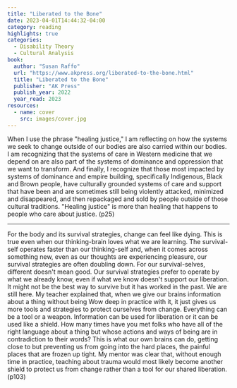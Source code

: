 ```yaml
---
title: "Liberated to the Bone"
date: 2023-04-01T14:44:32-04:00
category: reading
highlights: true
categories:
  - Disability Theory
  - Cultural Analysis
book:
  author: "Susan Raffo"
  url: "https://www.akpress.org/liberated-to-the-bone.html"
  title: "Liberated to the Bone"
  publisher: "AK Press"
  publish_year: 2022
  year_read: 2023
resources:
  - name: cover
    src: images/cover.jpg
---
```


When I use the phrase "healing justice," I am reflecting on how the systems we seek to change outside of our bodies are also carried within our bodies. I am recognizing that the systems of care in Western medicine that we depend on are also part of the systems of dominance and oppression that we want to transform. And finally, I recognize that those most impacted by systems of dominance and empire building, specifically Indigenous, Black and Brown people, have culturally grounded systems of care and support that have been and are sometimes still being violently attacked, minimized and disappeared, and then repackaged and sold by people outside of those cultural traditions. "Healing justice" is more than healing that happens to people who care about justice. (p25)

----

For the body and its survival strategies, change can feel like dying. This is true even when our thinking-brain loves what we are learning. The survival-self operates faster than our thinking-self and, when it comes across something new, even as our thoughts are experiencing pleasure, our survival strategies are often doubling down. For our survival-selves, different doesn't mean good. Our survival strategies prefer to operate by what we already know, even if what we know doesn't support our liberation. It might not be the best way to survive but it has worked in the past. We are still here. My teacher explained that, when we give our brains information about a thing without being Wow deep in practice with it, it just gives us more tools and strategies to protect ourselves from change. Everything can be a tool or a weapon. Information can be used for liberation or it can be used like a shield. How many times have you met folks who have all of the right language about a thing but whose actions and ways of being are in contradiction to their words? This is what our own brains can do, getting close to but preventing us from going into the hard places, the painful places that are frozen up tight. My mentor was clear that, without enough time in practice, teaching about trauma would most likely become another shield to protect us from change rather than a tool for our shared liberation. (p103)

